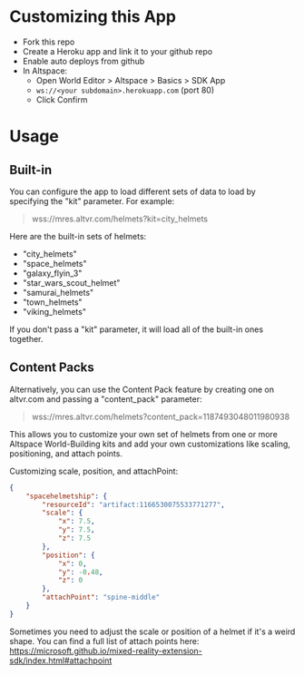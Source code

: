 # Customizing this App
* Fork this repo
* Create a Heroku app and link it to your github repo
* Enable auto deploys from github
* In Altspace:
  * Open World Editor > Altspace > Basics > SDK App
  * `ws://<your subdomain>.herokuapp.com` (port 80)
  * Click Confirm

# Usage
## Built-in
You can configure the app to load different sets of data to load by specifying the "kit" parameter. For example:

> wss://mres.altvr.com/helmets?kit=city_helmets

Here are the built-in sets of helmets:

  * "city_helmets"
  * "space_helmets"
  * "galaxy_flyin_3"
  * "star_wars_scout_helmet"
  * "samurai_helmets"
  * "town_helmets"
  * "viking_helmets"
  
If you don't pass a "kit" parameter, it will load all of the built-in ones together.

## Content Packs
Alternatively, you can use the Content Pack feature by creating one on altvr.com and passing a "content_pack" parameter:

> wss://mres.altvr.com/helmets?content_pack=1187493048011980938

This allows you to customize your own set of helmets from one or more Altspace World-Building kits and add your own customizations like scaling, positioning, and attach points. 

Customizing scale, position, and attachPoint:

```json
{
    "spacehelmetship": {
        "resourceId": "artifact:1166530075533771277",
        "scale": {
            "x": 7.5,
            "y": 7.5,
            "z": 7.5
        },
        "position": {
            "x": 0,
            "y": -0.48,
            "z": 0
        },
        "attachPoint": "spine-middle"
    }
}
```

Sometimes you need to adjust the scale or position of a helmet if it's a weird shape. You can find a full list of attach points here: https://microsoft.github.io/mixed-reality-extension-sdk/index.html#attachpoint
